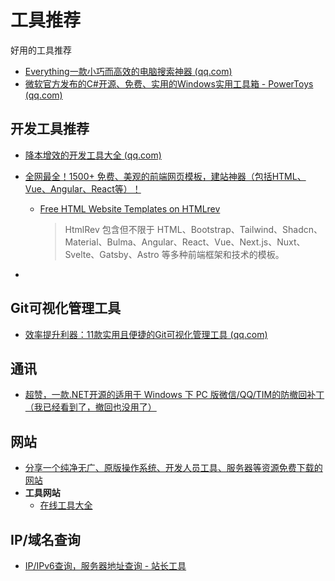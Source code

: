 # 工具推荐

好用的工具推荐

- [Everything一款小巧而高效的电脑搜索神器 (qq.com)](https://mp.weixin.qq.com/s?__biz=MzIxMTUzNzM5Ng==&mid=2247505136&idx=3&sn=4ed2f44788b440f8f42256f5e5c24fc8&chksm=962c845b9e211692473df75d9882588285dff212b20ef3fa03b8425d0dddf42d776ab9747d40&scene=126&sessionid=1726103177#rd)
- [微软官方发布的C#开源、免费、实用的Windows实用工具箱 - PowerToys (qq.com)](https://mp.weixin.qq.com/s?__biz=MzIxMTUzNzM5Ng==&mid=2247505970&idx=2&sn=cdf46748189f5998ce840ebc8ac3b9db&chksm=9677e6e8b235a6f5d57b7b6ec19fa2154f81385292f3a471579900001c9bf44f03d86e9f82f0&scene=126&sessionid=1728380451#rd)



## 开发工具推荐

- [降本增效的开发工具大全 (qq.com)](https://mp.weixin.qq.com/s?__biz=MzIxMTUzNzM5Ng==&mid=2247505177&idx=4&sn=1f65cebd5bad153ad905399fab82ec75&chksm=96f89c4b3a2afe41f1947e7aa19c750063d9f4c3804b92b8e26682a6a64ee85a009eccd9e0d2&scene=126&sessionid=1726274465#rd)

- [全网最全！1500+ 免费、美观的前端网页模板，建站神器（包括HTML、Vue、Angular、React等）！](https://mp.weixin.qq.com/s/vkw_N10cYi58tK_fho6lmQ)

  - [Free HTML Website Templates on HTMLrev](https://htmlrev.com/)

    > HtmlRev 包含但不限于 HTML、Bootstrap、Tailwind、Shadcn、Material、Bulma、Angular、React、Vue、Next.js、Nuxt、Svelte、Gatsby、Astro 等多种前端框架和技术的模板。

- 



## Git可视化管理工具

- [效率提升利器：11款实用且便捷的Git可视化管理工具 (qq.com)](https://mp.weixin.qq.com/s/gZaRs_GL5OdrkrjIyyrcaA)



## 通讯

- [超赞，一款.NET开源的适用于 Windows 下 PC 版微信/QQ/TIM的防撤回补丁（我已经看到了，撤回也没用了）](https://mp.weixin.qq.com/s?__biz=MzIxMTUzNzM5Ng==&mid=2247505324&idx=2&sn=6b8e78bac4fea74f59f947967883d552&chksm=96053365069c2cc11f7e119b0fb25b92b175ffaf117adc91320fa53e2c0db0733f38173057e6&scene=126&sessionid=1726621538#rd)



## 网站

- [分享一个纯净无广、原版操作系统、开发人员工具、服务器等资源免费下载的网站](https://mp.weixin.qq.com/s?__biz=MzIxMTUzNzM5Ng==&mid=2247511652&idx=1&sn=5fe6c512a8b1e4273992684b3a9d5433&chksm=96e06e8b4578a40218639d7a45108c9df4c149ea75db2cccfef9f738ff9544d2523018296258&scene=126&sessionid=1742648517#rd)
- **工具网站**
  - [在线工具大全](https://www.lddgo.net/)




## IP/域名查询

- [IP/IPv6查询，服务器地址查询 - 站长工具](https://ip.chinaz.com/)
